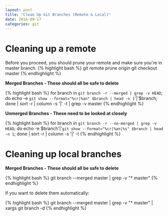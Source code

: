 ```yaml
---
layout: post
title: "Clean Up Git Branches (Remote & Local)"
date: 2016-09-17
categories: git
---
```


# Cleaning up a remote

Before you proceed, you should prune your remote and make sure you're in master branch.
{% highlight bash %}
git remote prune origin
git checkout master
{% endhighlight %}

**Merged Branches - These should all be safe to delete**

{% highlight bash %}
for branch in `git branch -r --merged | grep -v HEAD`; do echo -e `git show --format="%cr|%an" $branch | head -n 1`'|'$branch; done | sort -r | column -s '|' -t | grep -v master
{% endhighlight %}

**Unmerged Branches - These need to be looked at closely**

{% highlight bash %}
for branch in `git branch -r --no-merged | grep -v HEAD`; do echo -e $branch'|'`git show --format="%cr|%an|%s" $branch | head -n 1`; done | sort -r | column -s '|' -t
{% endhighlight %}

# Cleaning up local branches

**Merged Branches - These should all be safe to delete**

{% highlight bash %}
git branch --merged master | grep -v "\* master"
{% endhighlight %}

If you want to delete them automatically:

{% highlight bash %}
git branch --merged master | grep -v "\* master" | xargs git branch -d
{% endhighlight %}
